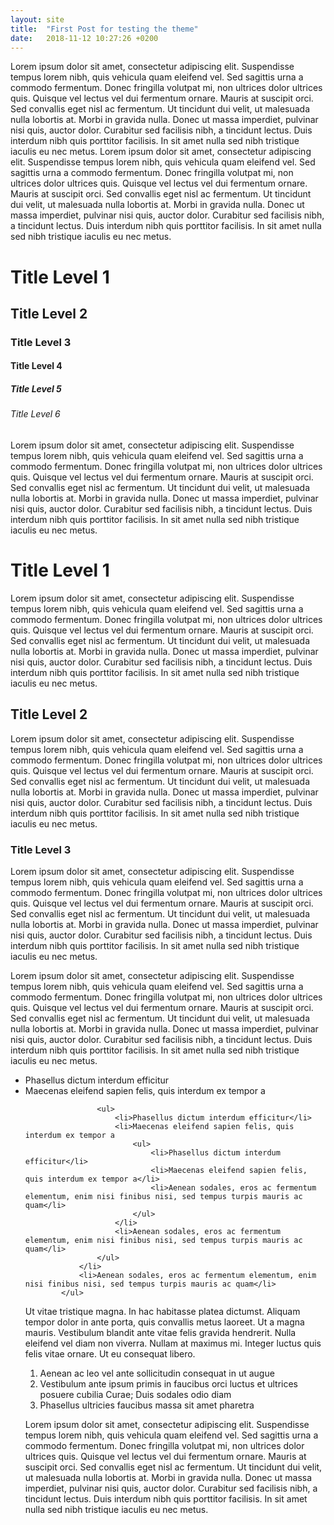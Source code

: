 ```yaml
---
layout: site
title:  "First Post for testing the theme"
date:   2018-11-12 10:27:26 +0200
---
```


Lorem ipsum dolor sit amet, consectetur adipiscing elit. Suspendisse tempus lorem nibh, quis vehicula quam eleifend vel. Sed sagittis urna a commodo fermentum. Donec fringilla volutpat mi, non ultrices dolor ultrices quis. Quisque vel lectus vel dui fermentum ornare. Mauris at suscipit orci. Sed convallis eget nisl ac fermentum. Ut tincidunt dui velit, ut malesuada nulla lobortis at. Morbi in gravida nulla. Donec ut massa imperdiet, pulvinar nisi quis, auctor dolor. Curabitur sed facilisis nibh, a tincidunt lectus. Duis interdum nibh quis porttitor facilisis. In sit amet nulla sed nibh tristique iaculis eu nec metus.
Lorem ipsum dolor sit amet, consectetur adipiscing elit. Suspendisse tempus lorem nibh, quis vehicula quam eleifend vel. Sed sagittis urna a commodo fermentum. Donec fringilla volutpat mi, non ultrices dolor ultrices quis. Quisque vel lectus vel dui fermentum ornare. Mauris at suscipit orci. Sed convallis eget nisl ac fermentum. Ut tincidunt dui velit, ut malesuada nulla lobortis at. Morbi in gravida nulla. Donec ut massa imperdiet, pulvinar nisi quis, auctor dolor. Curabitur sed facilisis nibh, a tincidunt lectus. Duis interdum nibh quis porttitor facilisis. In sit amet nulla sed nibh tristique iaculis eu nec metus.


# Title Level 1
## Title Level 2
### Title Level 3
#### Title Level 4
##### Title Level 5
###### Title Level 6

Lorem ipsum dolor sit amet, consectetur adipiscing elit. Suspendisse tempus lorem nibh, quis vehicula quam eleifend vel. Sed sagittis urna a commodo fermentum. Donec fringilla volutpat mi, non ultrices dolor ultrices quis. Quisque vel lectus vel dui fermentum ornare. Mauris at suscipit orci. Sed convallis eget nisl ac fermentum. Ut tincidunt dui velit, ut malesuada nulla lobortis at. Morbi in gravida nulla. Donec ut massa imperdiet, pulvinar nisi quis, auctor dolor. Curabitur sed facilisis nibh, a tincidunt lectus. Duis interdum nibh quis porttitor facilisis. In sit amet nulla sed nibh tristique iaculis eu nec metus.

# Title Level 1

Lorem ipsum dolor sit amet, consectetur adipiscing elit. Suspendisse tempus lorem nibh, quis vehicula quam eleifend vel. Sed sagittis urna a commodo fermentum. Donec fringilla volutpat mi, non ultrices dolor ultrices quis. Quisque vel lectus vel dui fermentum ornare. Mauris at suscipit orci. Sed convallis eget nisl ac fermentum. Ut tincidunt dui velit, ut malesuada nulla lobortis at. Morbi in gravida nulla. Donec ut massa imperdiet, pulvinar nisi quis, auctor dolor. Curabitur sed facilisis nibh, a tincidunt lectus. Duis interdum nibh quis porttitor facilisis. In sit amet nulla sed nibh tristique iaculis eu nec metus.

## Title Level 2

Lorem ipsum dolor sit amet, consectetur adipiscing elit. Suspendisse tempus lorem nibh, quis vehicula quam eleifend vel. Sed sagittis urna a commodo fermentum. Donec fringilla volutpat mi, non ultrices dolor ultrices quis. Quisque vel lectus vel dui fermentum ornare. Mauris at suscipit orci. Sed convallis eget nisl ac fermentum. Ut tincidunt dui velit, ut malesuada nulla lobortis at. Morbi in gravida nulla. Donec ut massa imperdiet, pulvinar nisi quis, auctor dolor. Curabitur sed facilisis nibh, a tincidunt lectus. Duis interdum nibh quis porttitor facilisis. In sit amet nulla sed nibh tristique iaculis eu nec metus.

### Title Level 3

Lorem ipsum dolor sit amet, consectetur adipiscing elit. Suspendisse tempus lorem nibh, quis vehicula quam eleifend vel. Sed sagittis urna a commodo fermentum. Donec fringilla volutpat mi, non ultrices dolor ultrices quis. Quisque vel lectus vel dui fermentum ornare. Mauris at suscipit orci. Sed convallis eget nisl ac fermentum. Ut tincidunt dui velit, ut malesuada nulla lobortis at. Morbi in gravida nulla. Donec ut massa imperdiet, pulvinar nisi quis, auctor dolor. Curabitur sed facilisis nibh, a tincidunt lectus. Duis interdum nibh quis porttitor facilisis. In sit amet nulla sed nibh tristique iaculis eu nec metus.

Lorem ipsum dolor sit amet, consectetur adipiscing elit. Suspendisse tempus lorem nibh, quis vehicula quam eleifend vel. Sed sagittis urna a commodo fermentum. Donec fringilla volutpat mi, non ultrices dolor ultrices quis. Quisque vel lectus vel dui fermentum ornare. Mauris at suscipit orci. Sed convallis eget nisl ac fermentum. Ut tincidunt dui velit, ut malesuada nulla lobortis at. Morbi in gravida nulla. Donec ut massa imperdiet, pulvinar nisi quis, auctor dolor. Curabitur sed facilisis nibh, a tincidunt lectus. Duis interdum nibh quis porttitor facilisis. In sit amet nulla sed nibh tristique iaculis eu nec metus.
<ul>
                <li>Phasellus dictum interdum efficitur</li>
                <li>Maecenas eleifend sapien felis, quis interdum ex tempor a

                    <ul>
                        <li>Phasellus dictum interdum efficitur</li>
                        <li>Maecenas eleifend sapien felis, quis interdum ex tempor a
                            <ul>
                                <li>Phasellus dictum interdum efficitur</li>
                                <li>Maecenas eleifend sapien felis, quis interdum ex tempor a</li>
                                <li>Aenean sodales, eros ac fermentum elementum, enim nisi finibus nisi, sed tempus turpis mauris ac quam</li>
                            </ul>
                        </li>
                        <li>Aenean sodales, eros ac fermentum elementum, enim nisi finibus nisi, sed tempus turpis mauris ac quam</li>
                    </ul>
                </li>
                <li>Aenean sodales, eros ac fermentum elementum, enim nisi finibus nisi, sed tempus turpis mauris ac quam</li>
            </ul>

Ut vitae tristique magna. In hac habitasse platea dictumst. Aliquam tempor dolor in ante porta, quis convallis metus laoreet. Ut a magna mauris. Vestibulum blandit ante vitae felis gravida hendrerit. Nulla eleifend vel diam non viverra. Nullam at maximus mi. Integer luctus quis felis vitae ornare. Ut eu consequat libero.

<ol>
    <li>Aenean ac leo vel ante sollicitudin consequat in ut augue</li>
    <li>Vestibulum ante ipsum primis in faucibus orci luctus et ultrices posuere cubilia Curae; Duis sodales odio diam</li>
    <li>Phasellus ultricies faucibus massa sit amet pharetra</li>
</ol>

Lorem ipsum dolor sit amet, consectetur adipiscing elit. Suspendisse tempus lorem nibh, quis vehicula quam eleifend vel. Sed sagittis urna a commodo fermentum. Donec fringilla volutpat mi, non ultrices dolor ultrices quis. Quisque vel lectus vel dui fermentum ornare. Mauris at suscipit orci. Sed convallis eget nisl ac fermentum. Ut tincidunt dui velit, ut malesuada nulla lobortis at. Morbi in gravida nulla. Donec ut massa imperdiet, pulvinar nisi quis, auctor dolor. Curabitur sed facilisis nibh, a tincidunt lectus. Duis interdum nibh quis porttitor facilisis. In sit amet nulla sed nibh tristique iaculis eu nec metus.
